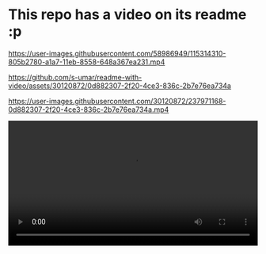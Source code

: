 # This repo has a video on its readme :p


https://user-images.githubusercontent.com/58986949/115314310-805b2780-a1a7-11eb-8558-648a367ea231.mp4


https://github.com/s-umar/readme-with-video/assets/30120872/0d882307-2f20-4ce3-836c-2b7e76ea734a

https://user-images.githubusercontent.com/30120872/237971168-0d882307-2f20-4ce3-836c-2b7e76ea734a.mp4


<video width="100%" src="https://github.com/s-umar/readme-with-video/assets/30120872/0d882307-2f20-4ce3-836c-2b7e76ea734a" controls="controls" autoplay="autoplay" loop="loop"></video>


